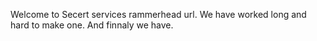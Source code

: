 Welcome to Secert services rammerhead url. We have worked long and hard to make one. And finnaly we have.

